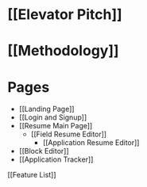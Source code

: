 # [[Elevator Pitch]]

# [[Methodology]]

# Pages
- [[Landing Page]]
- [[Login and Signup]]
- [[Resume Main Page]]
	- [[Field Resume Editor]]
		- [[Application Resume Editor]]
- [[Block Editor]]
- [[Application Tracker]]

[[Feature List]]